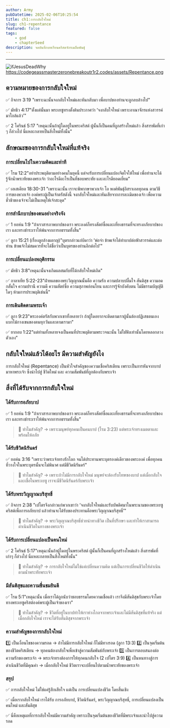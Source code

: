 ```yaml
---
author: Army
pubDatetime: 2025-02-06T10:25:54
title: ch1:การกลับใจใหม่
slug: ch1-repentance
featured: false
tags:
    - god
    - chapterSeed
description: จดบันทึกบทเรียนคริสตจักรเมล็ดพันธุ์
---
```


---

![ifJesusDeadWhy](/assets/Repentance.png)
https://codegeassmasterzeronebreakoutr1r2.codes/assets/Repentance.png

## ความหมายของการกลับใจใหม่

✅ กิจการ 3:19 "เพราะฉะนั้นจงกลับใจใหม่และหันกลับมา เพื่อบาปของท่านจะถูกลบล้างไป"

✅ มัทธิว 4:17"ตั้งแต่นั้นมา พระเยซูทรงตั้งต้นประกาศว่า ‘จงกลับใจใหม่ เพราะอาณาจักรแห่งสวรรค์มาใกล้แล้ว’"

✅ 2 โครินธ์ 5:17 "เหตุฉะนั้นถ้าผู้ใดอยู่ในพระคริสต์ ผู้นั้นก็เป็นคนที่ถูกสร้างใหม่แล้ว สิ่งสารพัดที่เก่า ๆ ก็ล่วงไป นี่แหละกลายเป็นสิ่งใหม่ทั้งนั้น"

## ลักษณะของการกลับใจใหม่ที่แท้จริง

### การเปลี่ยนไปในความคิดและท่าที

✅ โรม 12:2"อย่าประพฤติตามอย่างคนในยุคนี้ แต่จงรับการเปลี่ยนแปลงจิตใจให้ใหม่ เพื่อท่านจะได้รู้จักน้ำพระทัยของพระเจ้า ว่าอะไรดีอะไรเป็นที่ชอบพระทัย และอะไรดียอดเยี่ยม"

✅ เอเสเคียล 18:30-31
"เพราะฉะนั้น เราจะพิพากษาพวกเจ้า โอ พงศ์พันธุ์อิสราเอลทุกคน ตามวิธีการของพวกเจ้า องค์พระผู้เป็นเจ้าตรัสดังนี้ จงกลับใจใหม่และหันเสียจากการละเมิดของเจ้า เพื่อความชั่วช้าของเจ้าจะไม่เป็นเหตุให้เจ้าสะดุด"

### การสำนึกบาปของตนอย่างจริงจัง

✅ 1 ยอห์น 1:9 "ถ้าเราสารภาพบาปของเรา พระองค์ก็ทรงสัตย์ซื่อและเที่ยงธรรมที่จะทรงอภัยบาปของเรา และทรงชำระเราให้พ้นจากการอธรรมทั้งสิ้น"

✅ ลูกา 15:21 (เรื่องลูกล้างผลาญ)"บุตรกล่าวแก่บิดาว่า ‘พ่อจ๋า ข้าพเจ้าได้ทำบาปต่อฟ้าสวรรค์และต่อท่าน ข้าพเจ้าไม่สมควรที่จะได้ชื่อว่าเป็นบุตรของท่านอีกต่อไป’"

### การเปลี่ยนแปลงพฤติกรรม

✅ มัทธิว 3:8"เหตุฉะนั้นจงเกิดผลสมกับที่ได้กลับใจใหม่เถิด"

✅ กาลาเทีย 5:22-23"ฝ่ายผลของพระวิญญาณนั้นคือ ความรัก ความปลาบปลื้มใจ สันติสุข ความอดกลั้นใจ ความปรานี ความดี ความสัตย์ซื่อ ความสุภาพอ่อนโยน และการรู้จักบังคับตน ไม่มีธรรมบัญญัติใดๆ ห้ามการประพฤติเช่นนี้"

### การเดินติดตามพระเจ้า

✅ ลูกา 9:23"พระองค์ตรัสกับพวกเขาทั้งหลายว่า ถ้าผู้ใดอยากจะติดตามเราผู้นั้นต้องปฏิเสธตนเอง แบกไม้กางเขนของตนทุกวันและตามเรามา"

✅ ยากอบ 1:22"แต่ท่านทั้งหลายจงเป็นคนที่ประพฤติตามพระวจนะนั้น ไม่ใช่ฟังเท่านั้นโดยหลอกลวงตัวเอง"

## กลับใจใหม่แล้วได้อะไร มีความสำคัญยังไง

การกลับใจใหม่ (Repentance) เป็นหัวใจสำคัญของความเชื่อคริสเตียน เพราะเป็นการหันจากบาปมาหาพระเจ้า ซึ่งนำไปสู่ ชีวิตใหม่ และ ความสัมพันธ์ที่ถูกต้องกับพระเจ้า

## สิ่งที่ได้รับจากการกลับใจใหม่

### ได้รับการอภัยบาป

✅ 1 ยอห์น 1:9 "ถ้าเราสารภาพบาปของเรา พระองค์ก็ทรงสัตย์ซื่อและเที่ยงธรรมที่จะทรงอภัยบาปของเรา และทรงชำระเราให้พ้นจากการอธรรมทั้งสิ้น"

> 📌 ทำไมสำคัญ? → เพราะมนุษย์ทุกคนเป็นคนบาป (โรม 3:23) แต่พระเจ้าทรงเมตตาและพร้อมให้อภัย

### ได้รับชีวิตนิรันดร์

✅ ยอห์น 3:16 "เพราะว่าพระเจ้าทรงรักโลก จนได้ประทานพระบุตรองค์เดียวของพระองค์ เพื่อทุกคนที่วางใจในพระบุตรนั้นจะไม่พินาศ แต่มีชีวิตนิรันดร์"

> 📌 ทำไมสำคัญ? → เพราะถ้าไม่มีการกลับใจใหม่ มนุษย์จะต้องรับโทษของบาป แต่เมื่อกลับใจและเชื่อในพระเยซู เราจะมีชีวิตนิรันดร์กับพระเจ้า

### ได้รับพระวิญญาณบริสุทธิ์

✅ กิจการ 2:38 "เปโตรจึงกล่าวแก่พวกเขาว่า ‘จงกลับใจใหม่และรับบัพติศมาในพระนามของพระเยซูคริสต์เพื่อการอภัยบาป แล้วท่านจะได้รับของประทานคือพระวิญญาณบริสุทธิ์’"

> 📌 ทำไมสำคัญ? → พระวิญญาณบริสุทธิ์ช่วยนำทางชีวิต เป็นที่ปรึกษา และทำให้เราสามารถดำเนินชีวิตในทางของพระเจ้า

### ได้รับการเปลี่ยนแปลงเป็นคนใหม่

✅ 2 โครินธ์ 5:17"เหตุฉะนั้นถ้าผู้ใดอยู่ในพระคริสต์ ผู้นั้นก็เป็นคนที่ถูกสร้างใหม่แล้ว สิ่งสารพัดที่เก่าๆ ก็ล่วงไป นี่แหละกลายเป็นสิ่งใหม่ทั้งนั้น"

> 📌 ทำไมสำคัญ? → การกลับใจใหม่ไม่ใช่แค่เปลี่ยนความคิด แต่เป็นการเปลี่ยนชีวิตให้ดำเนินตามน้ำพระทัยพระเจ้า

### มีสันติสุขและความชื่นชมยินดี

✅ โรม 5:1"เหตุฉะนั้น เมื่อเราได้ถูกนับว่าชอบธรรมโดยความเชื่อแล้ว เราจึงมีสันติสุขกับพระเจ้าโดยทางพระเยซูคริสต์องค์พระผู้เป็นเจ้าของเรา"

> 📌 ทำไมสำคัญ? → ชีวิตที่อยู่ในบาปทำให้เราห่างไกลจากพระเจ้าและไม่มีสันติสุขที่แท้จริง แต่เมื่อกลับใจใหม่ เราจะได้รับสันติสุขจากพระเจ้า

### ความสำคัญของการกลับใจใหม่

1️⃣ เป็นเงื่อนไขของความรอด → ถ้าไม่มีการกลับใจใหม่ ก็ไม่มีทางรอด (ลูกา 13:3)
2️⃣ เป็นจุดเริ่มต้นของชีวิตคริสเตียน → ทุกคนต้องกลับใจเพื่อเข้าสู่ความสัมพันธ์กับพระเจ้า
3️⃣ เป็นการตอบสนองต่อความรักของพระเจ้า → พระเจ้าทรงต้องการให้ทุกคนกลับใจ (2 เปโตร 3:9)
4️⃣ เป็นหนทางสู่การดำเนินชีวิตที่มีคุณค่า → เมื่อกลับใจใหม่ ชีวิตเราจะเปลี่ยนไปตามน้ำพระทัยของพระเจ้า

### สรุป

✅ การกลับใจใหม่ ไม่ใช่แค่รู้สึกเสียใจ แต่เป็น การเปลี่ยนแปลงชีวิต โดยสิ้นเชิง

✅ เมื่อเรากลับใจใหม่ เราได้รับ การอภัยบาป, ชีวิตนิรันดร์, พระวิญญาณบริสุทธิ์, การเปลี่ยนแปลงเป็นคนใหม่ และสันติสุข

✅ นี่คือเหตุผลที่การกลับใจใหม่มีความสำคัญ เพราะเป็นจุดเริ่มต้นของชีวิตที่มีพระเจ้าและนำไปสู่ความรอด
